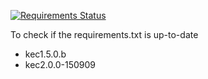 [![Requirements Status](https://requires.io/github/jberends/requirements/requirements.svg?branch=master)](https://requires.io/github/jberends/requirements/requirements/?branch=master)

To check if the requirements.txt is up-to-date

 - kec1.5.0.b
 - kec2.0.0-150909